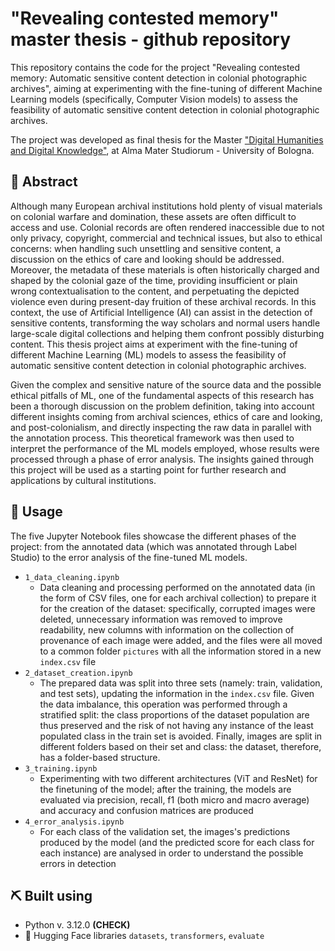 # "Revealing contested memory" master thesis - github repository
This repository contains the code for the project "Revealing contested memory: Automatic sensitive content detection in colonial photographic archives", aiming at experimenting with the fine-tuning of different Machine Learning models (specifically, Computer Vision models) to assess the feasibility of automatic sensitive content detection in colonial photographic archives.

The project was developed as final thesis for the Master ["Digital Humanities and Digital Knowledge"](https://corsi.unibo.it/2cycle/DigitalHumanitiesKnowledge), at Alma Mater Studiorum - University of Bologna.

## 🧐 Abstract
Although many European archival institutions hold plenty of visual materials on colonial warfare and domination, these assets are often difficult to access and use. Colonial records are often rendered inaccessible due to not only privacy, copyright, commercial and technical issues, but also to ethical concerns: when handling such unsettling and sensitive content, a discussion on the ethics of care and looking should be addressed. Moreover, the metadata of these materials is often historically charged and shaped by the colonial gaze of the time, providing insufficient or plain wrong contextualisation to the content, and perpetuating the depicted violence even during present-day fruition of these archival records. In this context, the use of Artificial Intelligence (AI) can assist in the detection of sensitive contents, transforming the way scholars and normal users handle large-scale digital collections and helping them confront possibly disturbing content. This thesis project aims at experiment with the fine-tuning of different Machine Learning (ML) models to assess the feasibility of automatic sensitive content detection in colonial photographic archives.

Given the complex and sensitive nature of the source data and the possible ethical pitfalls of ML, one of the fundamental aspects of this research has been a thorough discussion on the problem definition, taking into account different insights coming from archival sciences, ethics of care and looking, and post-colonialism, and directly inspecting the raw data in parallel with the annotation process. This theoretical framework was then used to interpret the performance of the ML models employed, whose results were processed through a phase of error analysis. The insights gained through this project will be used as a starting point for further research and applications by cultural institutions.

## 🎈 Usage
The five Jupyter Notebook files showcase the different phases of the project: from the annotated data (which was annotated through Label Studio) to the error analysis of the fine-tuned ML models.
* `1_data_cleaning.ipynb`
  - Data cleaning and processing performed on the annotated data (in the form of CSV files, one for each archival collection) to prepare it for the creation of the dataset: specifically, corrupted images were deleted, unnecessary information was removed to improve readability, new columns with information on the collection of provenance of each image were added, and the files were all moved to a common folder `pictures` with all the information stored in a new `index.csv` file
* `2_dataset_creation.ipynb`
  -  The prepared data was split into three sets (namely: train, validation, and test sets), updating the information in the `index.csv` file. Given the data imbalance, this operation was performed through a stratified split: the class proportions of the dataset population are thus preserved and the risk of not having any instance of the least populated class in the train set is avoided. Finally, images are split in different folders based on their set and class: the dataset, therefore, has a folder-based structure.
* `3_training.ipynb`
  - Experimenting with two different architectures (ViT and ResNet) for the finetuning of the model; after the training, the models are evaluated via precision, recall, f1 (both micro and macro average) and accuracy and confusion matrices are produced 
* `4_error_analysis.ipynb`
  - For each class of the validation set, the images's predictions produced by the model (and the predicted score for each class for each instance) are analysed in order to understand the possible errors in detection

## ⛏️ Built using
- Python v. 3.12.0 **(CHECK)**
- 🤗 Hugging Face libraries `datasets`, `transformers`, `evaluate`

